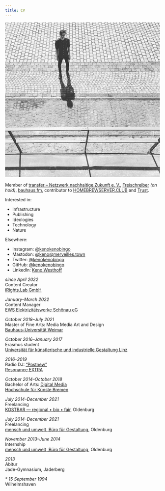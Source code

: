 ```yaml
---
title: CV
---
```


![K E N O ](/img/keno.jpg)

Member of [transfer – Netzwerk nachhaltige Zukunft e. V.](https://transfer-ol.de/), [Freischreiber](https://freischreiber.de/) _(on hold)_, [bauhaus.fm](https://www.uni-weimar.de/projekte/bauhaus-fm/), contributor to [HOMEBREWSERVER.CLUB](https://homebrewserver.club/) and [Trust](https://trust.support/).

Interested in:

- Infrastructure
- Publishing
- Ideologies
- Technology
- Nature

Elsewhere:
- Instagram: [@kenokenobingo](https://instagram.com/kenokenobingo)
- Mastodon: [@keno@merveilles.town](https://merveilles.town/@keno)
- Twitter: [@kenokenobingo](https://twitter.com/kenokenobingo)
- GitHub: [@kenokenobingo](https://github.com/kenokenobingo/)
- LinkedIn: [Keno Westhoff](https://www.linkedin.com/in/keno-westhoff-2a3505220/)

_since April 2022_  
Content Creator  
[iRights.Lab GmbH](https://irights-lab.de/)

_January–March 2022_  
Content Manager  
[EWS Elektrizitätswerke Schönau eG](https://www.ews-schoenau.de/)

_October 2018–July 2021_  
Master of Fine Arts: Media Media Art and Design  
[Bauhaus-Universität Weimar](https://www.uni-weimar.de/de/universitaet/start/)

_October 2016–January 2017_  
Erasmus student  
[Universität für künstlerische und industrielle Gestaltung Linz](https://www.ufg.at/)

_2016–2019_  
Radio DJ: [“Postnew”](https://postnew.kenokeno.bingo/)  
[Resonance EXTRA](http://extra.resonance.fm/)

_October 2014–October 2018_  
Bachelor of Arts: [Digital Media](http://digitalmedia-bremen.de/)  
[Hochschule für Künste Bremen](https://www.hfk-bremen.de/)

_July 2014–December 2021_  
Freelancing  
[KOSTBAR — regional • bio • fair](https://kostbar-oldenburg.de/), Oldenburg

_July 2014–December 2021_  
Freelancing  
[mensch und umwelt, Büro für Gestaltung](https://mensch-und-umwelt.de/), Oldenburg

_November 2013–June 2014_  
Internship  
[mensch und umwelt, Büro für Gestaltung](https://mensch-und-umwelt.de/), Oldenburg

_2013_  
Abitur  
Jade-Gymnasium, Jaderberg

_\* 15 September 1994_  
Wilhelmshaven
